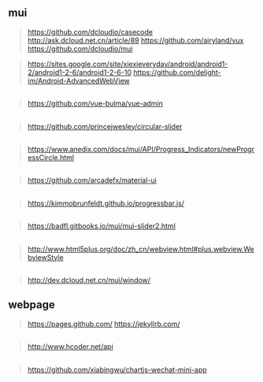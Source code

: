 ## mui
> https://github.com/dcloudio/casecode
> http://ask.dcloud.net.cn/article/89
> https://github.com/airyland/vux
> https://github.com/dcloudio/mui

> https://sites.google.com/site/xiexieveryday/android/android1-2/android1-2-6/android1-2-6-10
> https://github.com/delight-im/Android-AdvancedWebView
## 
> https://github.com/vue-bulma/vue-admin
##
> https://github.com/princejwesley/circular-slider
## 
> https://www.anedix.com/docs/mui/API/Progress_Indicators/newProgressCircle.html
##
> https://github.com/arcadefx/material-ui
##
> https://kimmobrunfeldt.github.io/progressbar.js/
## 
> https://badfl.gitbooks.io/mui/mui-slider2.html
## 
> http://www.html5plus.org/doc/zh_cn/webview.html#plus.webview.WebviewStyle
## 
> http://dev.dcloud.net.cn/mui/window/
## webpage
> https://pages.github.com/
> https://jekyllrb.com/
##
> http://www.hcoder.net/api
##
> https://github.com/xiabingwu/chartjs-wechat-mini-app

